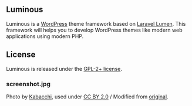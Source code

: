 ## Luminous

Luminous is a [WordPress](https://wordpress.org/) theme framework based on [Laravel Lumen](http://lumen.laravel.com/).
This framework will helps you to develop WordPress themes like modern web applications using modern PHP.

## License

Luminous is released under the [GPL-2+ license](http://www.gnu.org/licenses/gpl-2.0.html).

### screenshot.jpg

Photo by [Kabacchi](https://www.flickr.com/photos/kabacchi/), used under [CC BY 2.0](https://creativecommons.org/licenses/by/2.0/) / Modified from [original](https://www.flickr.com/photos/kabacchi/4188995953/).

